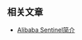 ## 相关文章

+ [Alibaba Sentinel简介](http://tu-yucheng.github.io/springcloud/2023/05/13/java-sentinel-intro.html)